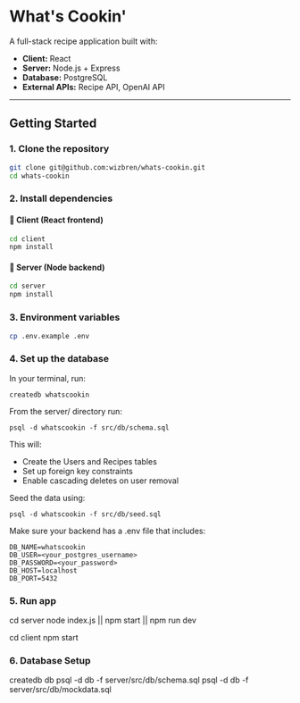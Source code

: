 # What's Cookin'

A full-stack recipe application built with:

- **Client:**        React  
- **Server:**        Node.js + Express  
- **Database:**      PostgreSQL  
- **External APIs:** Recipe API, OpenAI API  

---

## Getting Started

### 1. Clone the repository

```bash
git clone git@github.com:wizbren/whats-cookin.git
cd whats-cookin
```

### 2. Install dependencies

#### 🔹 Client (React frontend)

```bash
cd client
npm install
```

#### 🔹 Server (Node backend)

```bash
cd server
npm install
```

### 3. Environment variables

```bash
cp .env.example .env
```

### 4. Set up the database

In your terminal, run:
```
createdb whatscookin
```

From the server/ directory run:
```
psql -d whatscookin -f src/db/schema.sql
```

This will:
- Create the Users and Recipes tables
- Set up foreign key constraints
- Enable cascading deletes on user removal

Seed the data using:
```
psql -d whatscookin -f src/db/seed.sql
```

Make sure your backend has a .env file that includes:
```
DB_NAME=whatscookin
DB_USER=<your_postgres_username>
DB_PASSWORD=<your_password>
DB_HOST=localhost
DB_PORT=5432
```

### 5. Run app

cd server
node index.js || npm start || npm run dev

cd client
npm start

### 6. Database Setup

createdb db
psql -d db -f server/src/db/schema.sql
psql -d db -f server/src/db/mockdata.sql